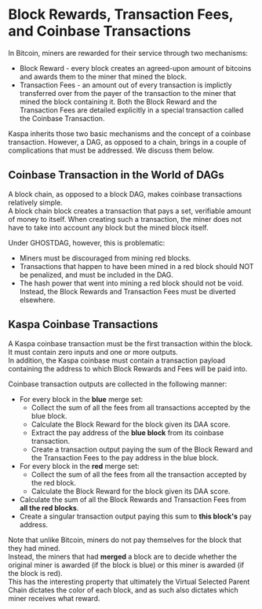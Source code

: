 Block Rewards, Transaction Fees, and Coinbase Transactions
==========================================================

In Bitcoin, miners are rewarded for their service through two mechanisms:
* Block Reward - every block creates an agreed-upon amount of bitcoins and awards them to the miner that mined the block.
* Transaction Fees - an amount out of every transaction is implictly transferred over from the payer of the transaction to the miner that mined the block containing it.
Both the Block Reward and the Transaction Fees are detailed explicitly in a special transaction called the Coinbase Transaction.

Kaspa inherits those two basic mechanisms and the concept of a coinbase transaction. However, a DAG, as opposed to a chain, brings in a couple of complications that must be addressed. We discuss them below.


Coinbase Transaction in the World of DAGs
-----------------------------------------

A block chain, as opposed to a block DAG, makes coinbase transactions relatively simple. \
A block chain block creates a transaction that pays a set, verifiable amount of money to itself. When creating such a transaction, the miner does not have to take into account any block but the mined block itself.

Under GHOSTDAG, however, this is problematic:
* Miners must be discouraged from mining red blocks.
* Transactions that happen to have been mined in a red block should NOT be penalized, and must be included in the DAG.
* The hash power that went into mining a red block should not be void. Instead, the Block Rewards and Transaction Fees must be diverted elsewhere.


Kaspa Coinbase Transactions
---------------------------

A Kaspa coinbase transaction must be the first transaction within the block. It must contain zero inputs and one or more outputs. \
In addition, the Kaspa coinbase must contain a transaction payload containing the address to which Block Rewards and Fees will be paid into.

Coinbase transaction outputs are collected in the following manner:
* For every block in the **blue** merge set:
  * Collect the sum of all the fees from all transactions accepted by the blue block.
  * Calculate the Block Reward for the block given its DAA score.
  * Extract the pay address of the **blue block** from its coinbase transaction.
  * Create a transaction output paying the sum of the Block Reward and the Transaction Fees to the pay address in the blue block.
* For every block in the **red** merge set:
  * Collect the sum of all the fees from all the transaction accepted by the red block.
  * Calculate the Block Reward for the block given its DAA score.
* Calculate the sum of all the Block Rewards and Transaction Fees from **all the red blocks**.
* Create a singular transaction output paying this sum to **this block's** pay address.

Note that unlike Bitcoin, miners do not pay themselves for the block that they had mined. \
Instead, the miners that had **merged** a block are to decide whether the original miner is awarded (if the block is blue) or this miner is awarded (if the block is red). \
This has the interesting property that ultimately the Virtual Selected Parent Chain dictates the color of each block, and as such  also dictates which miner receives what reward.

